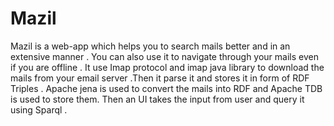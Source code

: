 Mazil
=====

Mazil is a web-app which helps you to search mails better and in an extensive manner . You can also use it to navigate through your mails even if you are offline . It use Imap protocol and imap java library to download the mails from your email server .Then it parse it and stores it  in form of RDF Triples . Apache jena is used to convert the mails into RDF and Apache TDB is used to store them. Then an UI takes the input from  user and query it using Sparql .
